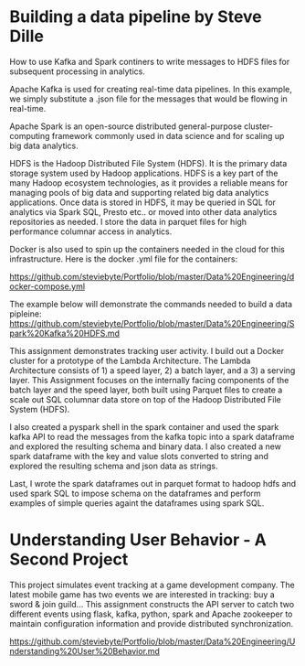 # Building a data pipeline by Steve Dille  
How to use Kafka and Spark continers to write messages to HDFS files for subsequent processing in analytics.

Apache Kafka is used for creating real-time data pipelines. In this example, we simply substitute a .json file for the messages that would be flowing in real-time.

Apache Spark is an open-source distributed general-purpose cluster-computing framework commonly used in data science and for scaling up big data analytics.

HDFS is the Hadoop Distributed File System (HDFS). It is the primary data storage system used by Hadoop applications. HDFS is a key part of the many Hadoop ecosystem technologies, as it provides a reliable means for managing pools of big data and supporting related big data analytics applications. Once data is stored in HDFS, it may be queried in SQL for analytics via Spark SQL, Presto etc.. or moved into other data analytics repositories as needed. I store the data in parquet files for high performance columnar access in analytics.

Docker is also used to spin up the containers needed in the cloud for this infrastructure.  Here is the docker .yml file for the containers:  

https://github.com/steviebyte/Portfolio/blob/master/Data%20Engineering/docker-compose.yml

The example below will demonstrate the commands needed to build a data pipleine:   
https://github.com/steviebyte/Portfolio/blob/master/Data%20Engineering/Spark%20Kafka%20HDFS.md

This assignment demonstrates tracking user activity. I build out a Docker cluster for a prototype of the Lambda Architecture. The Lambda Architecture consists of 1) a speed layer, 2) a batch layer, and a 3) a serving layer. This Assignment focuses on the internally facing components of the batch layer and the speed layer, both built using Parquet files to create a scale out SQL columnar data store on top of the Hadoop Distributed File System (HDFS).

I also created a pyspark shell in the spark container and used the spark kafka API to read the messages from the kafka topic into a spark dataframe and explored the resulting schema and binary data. I also created a new spark dataframe with the key and value slots converted to string and explored the resulting schema and json data as strings.

Last, I wrote the spark dataframes out in parquet format to hadoop hdfs and used spark SQL to impose schema on the dataframes and perform examples of simple queries againt the dataframes using spark SQL.
      
# Understanding User Behavior - A Second Project

This project simulates event tracking at a game development company. The latest mobile game has two events we are interested in tracking:  buy a sword & join guild... This assignment constructs the API server to catch two different events using flask, kafka, python, spark and Apache zookeeper to maintain configuration information and provide distributed synchronization.

https://github.com/steviebyte/Portfolio/blob/master/Data%20Engineering/Understanding%20User%20Behavior.md


